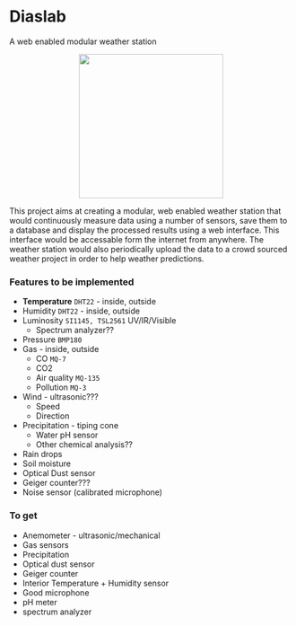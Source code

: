 # Diaslab
A web enabled modular weather station

<p align="center">
  <img height="257" src="https://raw.githubusercontent.com/zpiman/Diaslab/master/artwork/diaslogo.png">
</p>

This project aims at creating a modular, web enabled weather station that would continuously measure data using a number of sensors, save them to a database and display the processed results using a web interface. This interface would be accessable form the internet from anywhere. The weather station would also periodically upload the data to a crowd sourced weather project in order to help weather predictions.

### Features to be implemented
* **Temperature** `DHT22` - inside, outside
* Humidity `DHT22` - inside, outside
* Luminosity `SI1145, TSL2561` UV/IR/Visible
  * Spectrum analyzer??
* Pressure `BMP180`
* Gas - inside, outside
  * CO `MQ-7`
  * CO2
  * Air quality `MQ-135`
  * Pollution `MQ-3`
* Wind - ultrasonic???
  * Speed
  * Direction
* Precipitation - tiping cone
  * Water pH sensor
  * Other chemical analysis??
* Rain drops 
* Soil moisture
* Optical Dust sensor
* Geiger counter???
* Noise sensor (calibrated microphone) 

### To get
* Anemometer - ultrasonic/mechanical
* Gas sensors
* Precipitation
* Optical dust sensor
* Geiger counter
* Interior Temperature + Humidity sensor
* Good microphone
* pH meter
* spectrum analyzer
